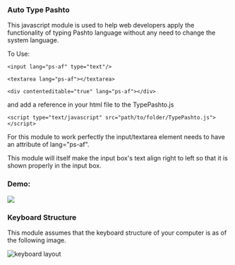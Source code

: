 ### Auto Type Pashto

This javascript module is used to help web developers apply the functionality of typing Pashto language without any need to change the system language.

To Use: 

	<input lang="ps-af" type="text"/>

	<textarea lang="ps-af"></textarea>

	<div contenteditable="true" lang="ps-af"></div>
	

and add a reference in your html file to the TypePashto.js

	<script type="text/javascript" src="path/to/folder/TypePashto.js"></script>

For this module to work perfectly the input/textarea element needs to have an attribute of lang="ps-af".

This module will itself make the input box's text align right to left so that it is shown properly in the input box.


### Demo:

![](https://github.com/walid-mashal/Type-Pashto/blob/master/img/pashto_type_final.gif)


### Keyboard Structure

This module assumes that the keyboard structure of your computer is as of the following image.

![keyboard layout](https://github.com/walid-mashal/Type-Pashto/blob/master/img/pashto_keyboard.png)
